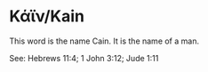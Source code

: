 # Κάϊν/Kain

This word is the name Cain. It is the name of a man.

See: Hebrews 11:4; 1 John 3:12; Jude 1:11
